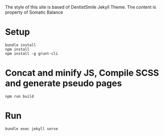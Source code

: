 The style of this site is based of DentistSmile Jekyll Theme. The content is property of Somatic Balance

# Setup
```
bundle install
npm install
npm install -g grunt-cli
```

# Concat and minify JS, Compile SCSS and generate pseudo pages
`npm run build`

# Run

`bundle exec jekyll serve`